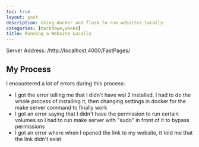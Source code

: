 ```yaml
---
toc: true
layout: post
description: Using docker and flask to run websites locally
categories: [markdown,week4]
title: Running a Website Locally
---
```

Server Address: /http://localhost:4000/FastPages/

## My Process
I encountered a lot of errors during this process:
<ul>
    <li>I got the error telling me that I didn't have wsl 2 installed. I had to do the whole process of installing it, then changing settings in docker for the make server command to finally work</li>
    <li>I got an error saying that I didn't have the permission to run certain volumes so I had to run make server with "sudo" in front of it to bypass permissions</li>
    <li>I got an error where when I opened the link to my website, it told me that the link didn't exist</li>
</ul>